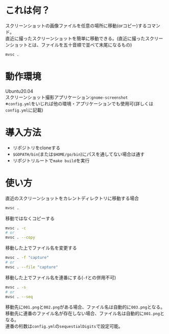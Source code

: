 # これは何？
スクリーンショットの画像ファイルを任意の場所に移動(orコピー)するコマンド。<br>
直近に撮ったスクリーンショットを簡単に移動できる。(直近に撮ったスクリーンショットとは、ファイルを五十音順で並べて末尾になるもの)

```sh
mvsc .
```

# 動作環境
Ubuntu20.04<br>
スクリーンショット撮影アプリケーション:`gnome-screenshot`<br>
※`config.yml`をいじれば他の環境・アプリケーションでも使用可(詳しくは`config.yml`に記載)

# 導入方法
* リポジトリをcloneする
* `$GOPATH/bin`(または`$HOME/go/bin`)にパスを通してない場合は通す
* リポジトリルートで`make build`を実行

# 使い方
直近のスクリーンショットをカレントディレクトリに移動する場合

```sh
mvsc .
```

移動ではなくコピーする

```sh
mvsc . -c
# or
mvsc . --copy
```

移動した上でファイル名を変更する

```sh
mvsc . -f "capture"
# or
mvsc . --file "capture"
```

移動した上でファイル名を連番にする(`-f`との併用不可)

```sh
mvsc . -s
# or
mvsc . --seq
```

移動先に`001.png`と`002.png`がある場合、ファイル名は自動的に`003.png`となる。<br>
移動先に連番のファイル名が存在しない場合、ファイル名は自動的に`001.png`となる。<br>
連番の桁数は`config.yml`の`sequestialDigits`で設定可能。
